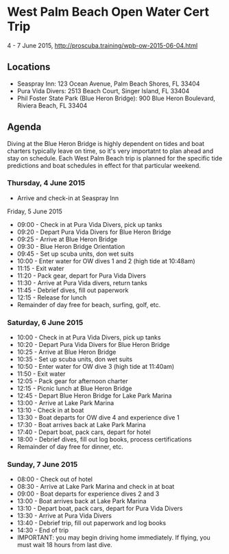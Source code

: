 # West Palm Beach Open Water Cert Trip

4 - 7 June 2015, http://proscuba.training/wpb-ow-2015-06-04.html

## Locations

* Seaspray Inn: 123 Ocean Avenue, Palm Beach Shores, FL 33404
* Pura Vida Divers: 2513 Beach Court, Singer Island, FL 33404
* Phil Foster State Park (Blue Heron Bridge): 900 Blue Heron Boulevard, Riviera Beach, FL 33404

## Agenda

Diving at the Blue Heron Bridge is highly dependent on tides and boat charters typically leave on time, so it's very importatnt to plan ahead and stay on schedule.  Each West Palm Beach trip is planned for the specific tide predictions and boat schedules in effect for that particular weekend.

### Thursday, 4 June 2015

* Arrive and check-in at Seaspray Inn

Friday, 5 June 2015

* 09:00 - Check in at Pura Vida Divers, pick up tanks
* 09:20 - Depart Pura Vida Divers for Blue Heron Bridge
* 09:25 - Arrive at Blue Heron Bridge
* 09:30 - Blue Heron Bridge Orientation
* 09:45 - Set up scuba units, don wet suits
* 10:00 - Enter water for OW dives 1 and 2 (high tide at 10:48am)
* 11:15 - Exit water
* 11:20 - Pack gear, depart for Pura Vida Divers
* 11:30 - Arrive at Pura Vida divers, return tanks
* 11:45 - Debrief dives, fill out paperwork
* 12:15 - Release for lunch
* Remainder of day free for beach, surfing, golf, etc.

### Saturday, 6 June 2015

* 10:00 - Check in at Pura Vida Divers, pick up tanks
* 10:20 - Depart Pura Vida Divers for Blue Heron Bridge
* 10:25 - Arrive at Blue Heron Bridge
* 10:35 - Set up scuba units, don wet suits
* 10:50 - Enter water for OW dive 3 (high tide at 11:40am)
* 11:50 - Exit water
* 12:05 - Pack gear for afternoon charter
* 12:15 - Picnic lunch at Blue Heron Bridge
* 12:45 - Depart Blue Heron Bridge for Lake Park Marina
* 13:00 - Arrive at Lake Park Marina
* 13:10 - Check in at boat
* 13:30 - Boat departs for OW dive 4 and experience dive 1
* 17:30 - Boat arrives back at Lake Park Marina
* 17:40 - Depart boat, pack cars, depart for hotel
* 18:00 - Debrief dives, fill out log books, process certifications
* Remainder of day free for dinner, etc.

### Sunday, 7 June 2015

* 08:00 - Check out of hotel
* 08:30 - Arrive at Lake Park Marina and check in at boat
* 09:00 - Boat departs for experience dives 2 and 3
* 13:00 - Boat arrives back at Lake Park Marina
* 13:10 - Depart boat, pack cars, depart for Pura Vida Divers
* 13:30 - Arrive at Pura Vida Divers
* 13:40 - Debrief trip, fill out paperwork and log books
* 14:30 - End of trip
* IMPORTANT: you may begin driving home immediately.  If flying, you must wait 18 hours from last dive.
